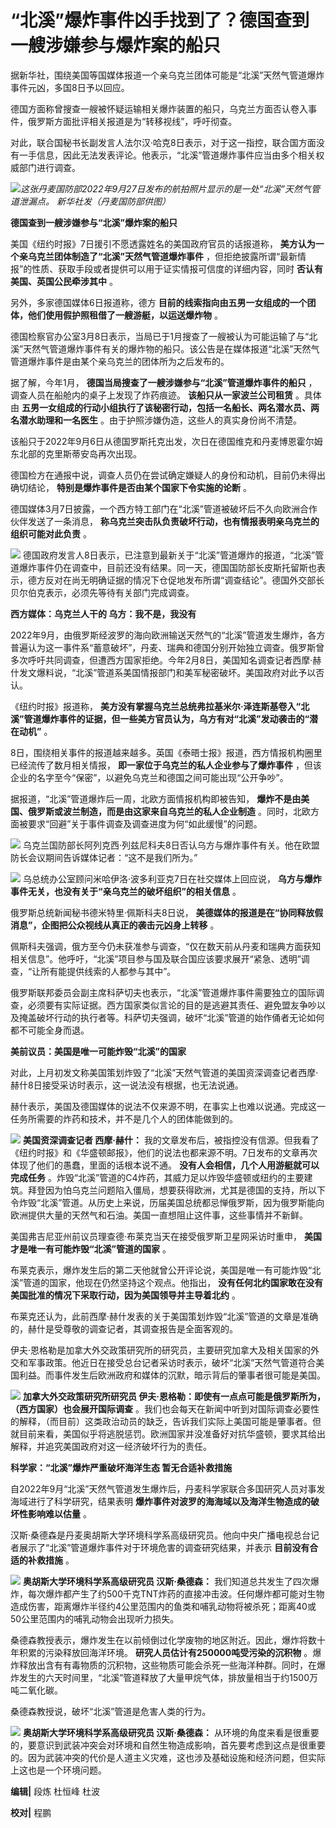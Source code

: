 # “北溪”爆炸事件凶手找到了？德国查到一艘涉嫌参与爆炸案的船只

据新华社，围绕美国等国媒体报道一个亲乌克兰团体可能是“北溪”天然气管道爆炸事件元凶，多国8日予以回应。

德国方面称曾搜查一艘被怀疑运输相关爆炸装置的船只，乌克兰方面否认卷入事件，俄罗斯方面批评相关报道是为“转移视线”，呼吁彻查。

对此，联合国秘书长副发言人法尔汉·哈克8日表示，对于这一指控，联合国方面没有一手信息，因此无法发表评论。他表示，“北溪”管道爆炸事件应当由多个相关权威部门进行调查。

![](https://inews.gtimg.com/newsapp_bt/0/15724510650/1000)_这张丹麦国防部2022年9月27日发布的航拍照片显示的是一处“北溪”天然气管道泄漏点。
新华社发（丹麦国防部供图）_

**德国查到一艘涉嫌参与“北溪”爆炸案的船只**

美国《纽约时报》7日援引不愿透露姓名的美国政府官员的话报道称， **美方认为一个亲乌克兰团体制造了“北溪”天然气管道爆炸事件**
，但拒绝披露所谓“最新情报”的性质、获取手段或者提供可以用于证实情报可信度的详细内容，同时 **否认有美国、英国公民牵涉其中** 。

另外，多家德国媒体6日报道称，德方 **目前的线索指向由五男一女组成的一个团体，他们使用假护照租借了一艘游艇，以运送爆炸物** 。

德国检察官办公室3月8日表示，当局已于1月搜查了一艘被认为可能运输了与“北溪”天然气管道爆炸事件有关的爆炸物的船只。该公告是在媒体报道“北溪”天然气管道爆炸事件是由某个亲乌克兰的团体所为之后发布的。

据了解，今年1月， **德国当局搜查了一艘涉嫌参与“北溪”管道爆炸事件的船只** ，调查人员在船舱内的桌子上发现了炸药痕迹。
**该船只从一家波兰公司租赁** 。具体由 **五男一女组成的行动小组执行了该秘密行动，包括一名船长、两名潜水员、两名潜水助理和一名医生**
。由于护照涉嫌伪造，这些人的真实身份尚不清楚。

该船只于2022年9月6日从德国罗斯托克出发，次日在德国维克和丹麦博恩霍尔姆东北部的克里斯蒂安岛再次出现。

德国检方在通报中说，调查人员仍在尝试确定嫌疑人的身份和动机，目前仍未得出确切结论， **特别是爆炸事件是否由某个国家下令实施的论断** 。

德国媒体3月7日披露，一个西方特工部门在“北溪”管道被破坏后不久向欧洲合作伙伴发送了一条消息，
**称乌克兰突击队负责破坏行动，也有情报表明亲乌克兰的组织可能对此负责** 。

![](https://inews.gtimg.com/newsapp_bt/0/15726552679/1000)
德国政府发言人8日表示，已注意到最新关于“北溪”管道爆炸的报道，“北溪”管道爆炸事件仍在调查中，目前还没有结果。同一天，德国国防部长皮斯托留斯也表示，德方反对在尚无明确证据的情况下仓促地发布所谓“调查结论”。德国外交部长贝尔伯克表示，必须先等待有关部门完成调查。

**西方媒体：乌克兰人干的 乌方：我不是，我没有**

2022年9月，由俄罗斯经波罗的海向欧洲输送天然气的“北溪”管道发生爆炸，各方普遍认为这一事件系“蓄意破坏”，丹麦、瑞典和德国分别开始独立调查。俄罗斯曾多次呼吁共同调查，但遭西方国家拒绝。今年2月8日，美国知名调查记者西摩·赫什发文爆料说，“北溪”管道系美国情报部门和美军秘密破坏。美国政府对此予以否认。

《纽约时报》报道称，
**美方没有掌握乌克兰总统弗拉基米尔·泽连斯基卷入“北溪”管道爆炸事件的证据，但一些美方官员认为，乌方有对“北溪”发动袭击的“潜在动机”** 。

8日，围绕相关事件的报道越来越多。英国《泰晤士报》报道，西方情报机构圈里已经流传了数月相关情报， **即一家位于乌克兰的私人企业参与了爆炸事件**
，但该企业的名字至今“保密”，以避免乌克兰和德国之间可能出现“公开争吵”。

据报道，“北溪”管道爆炸后一周，北欧方面情报机构即被告知， **爆炸不是由美国、俄罗斯或波兰制造，而是由这家来自乌克兰的私人企业制造**
。同时，北欧方面被要求“回避”关于事件调查及调查进度为何“如此缓慢”的问题。

![](https://inews.gtimg.com/newsapp_bt/0/15726552693/1000)
乌克兰国防部长阿列克西·列兹尼科夫8日否认乌方与爆炸事件有关。他在欧盟防长会议期间告诉媒体记者：“这不是我们所为。”

![](https://inews.gtimg.com/newsapp_bt/0/15726552856/1000)
乌总统办公室顾问米哈伊洛·波多利亚克7日在社交媒体上回应说， **乌方与爆炸事件无关，也没有关于“亲乌克兰的破坏组织”的相关信息** 。

俄罗斯总统新闻秘书德米特里·佩斯科夫8日说， **美德媒体的报道是在“协同释放假消息”，企图把公众视线从真正的袭击元凶身上转移** 。

佩斯科夫强调，俄方至今仍未获准参与调查，“仅在数天前从丹麦和瑞典方面获知相关信息”。他呼吁，“北溪”项目参与国及联合国应该要求展开“紧急、透明”调查，“让所有能提供线索的人都参与其中”。

俄罗斯联邦委员会副主席科萨切夫也表示，“北溪”管道爆炸事件需要独立的国际调查，必须要有实际证据。西方国家类似言论的目的是逃避其责任、避免盟友争吵以及掩盖破坏行动的执行者等。科萨切夫强调，破坏“北溪”管道的始作俑者无论如何都不可能全身而退。

**美前议员：美国是唯一可能炸毁“北溪”的国家**

对此，上月初发文称美国策划炸毁了“北溪”天然气管道的美国资深调查记者西摩·赫什8日接受采访时表示，这一说法没有根据，也无法说通。

赫什表示，美国及德国媒体的说法不仅来源不明，在事实上也难以说通。完成这一任务所需要的炸药和技术，并不是几个人的团体能做到的。

![](https://inews.gtimg.com/newsapp_bt/0/15726552881/1000)
**美国资深调查记者 西摩·赫什：**
我的文章发布后，被指控没有信源。但我看了《纽约时报》和《华盛顿邮报》，他们的说法也都来源不明。7日发布的文章再次体现了他们的愚蠢，里面的话根本说不通。
**没有人会相信，几个人用游艇就可以完成任务**
。炸毁“北溪”管道的C4炸药，其威力足以炸毁华盛顿或纽约的主要建筑。拜登因为怕乌克兰问题陷入僵局，想要获得欧洲，尤其是德国的支持，所以下令炸毁“北溪”管道。从历史上来说，历届美国总统都忌惮俄罗斯，因为俄罗斯能向欧洲提供大量的天然气和石油。美国一直想阻止这件事，这些事情并不新鲜。

美国弗吉尼亚州前议员理查德·布莱克当天在接受俄罗斯卫星网采访时重申， **美国才是唯一有可能炸毁“北溪”管道的国家** 。

布莱克表示，爆炸发生后的第二天他就曾公开评论说，美国是唯一有可能炸毁“北溪”管道的国家，他现在仍然坚持这个观点。他指出，
**没有任何北约国家敢在没有美国批准的情况下采取行动，因为美国领导并主导着北约** 。

布莱克还认为，此前西摩·赫什发表的关于美国策划炸毁“北溪”管道的文章是准确的，赫什是受尊敬的调查记者，其调查报告是全面客观的。

伊夫·恩格勒是加拿大外交政策研究所的研究员，主要研究加拿大及相关国家的外交和军事政策。他近日在接受总台记者采访时表示，破坏“北溪”天然气管道符合美国利益。而事件发生后欧洲政府和媒体的沉默，暗示背后的肇事者很可能是美国。

![](https://inews.gtimg.com/newsapp_bt/0/15726553061/1000)
**加拿大外交政策研究所研究员 伊夫·恩格勒：即使有一点点可能是俄罗斯所为，（西方国家）也会展开国际调查**
。我们也会每天在新闻中听到对国际调查必要性的解释，（而目前）这类政治动员的缺乏，告诉我们实际上美国可能是肇事者。但就目前来看，美国似乎将逃脱惩罚。欧洲国家并没准备好对抗华盛顿，要求其给出解释，并追究美国政府对这一经济破坏行为的责任。

**科学家：“北溪”爆炸严重破坏海洋生态 暂无合适补救措施**

自2022年9月“北溪”天然气管道发生爆炸后，丹麦科学家联合多国研究人员对事发海域进行了科学研究，结果表明
**爆炸事件对波罗的海海域以及海洋生物造成的破坏性影响难以估量** 。

汉斯·桑德森是丹麦奥胡斯大学环境科学系高级研究员。他向中央广播电视总台记者展示了“北溪”管道爆炸事件对于环境危害的调查研究结果，并表示
**目前没有合适的补救措施** 。

![](https://inews.gtimg.com/newsapp_bt/0/15726553074/1000)
**奥胡斯大学环境科学系高级研究员 汉斯·桑德森：**
我们知道总共发生了四次爆炸，每次爆炸都产生了约500千克TNT炸药的直接冲击波。任何爆炸都可能对生物造成伤害，距离爆炸半径约4公里范围内的鱼类和哺乳动物将被杀死；距离40或50公里范围内的哺乳动物会出现听力损失。

桑德森教授表示，爆炸发生在以前倾倒过化学废物的地区附近。因此，爆炸将数十年积累的污染释放回海洋环境。 **研究人员估计有250000吨受污染的沉积物**
。爆炸释放出含有有毒物质的沉积物，这些物质可能会杀死一些海洋种群。同时，在爆炸发生的六天时间里，“北溪”管道释放了大量甲烷气体，排放量相当于约1500万吨二氧化碳。

桑德森教授说，破坏“北溪”管道是危害人类的行为。

![](https://inews.gtimg.com/newsapp_bt/0/15726553265/1000)
**奥胡斯大学环境科学系高级研究员 汉斯·桑德森：**
从环境的角度来看是很重要的，要意识到武装冲突会对环境和自然生物造成影响，首先要考虑到这点是很重要的。因为武装冲突的代价是人道主义灾难，这也涉及基础设施和经济问题，但实际上这也是一个环境问题。

**编辑|** 段炼 杜恒峰 杜波

**校对|** 程鹏

